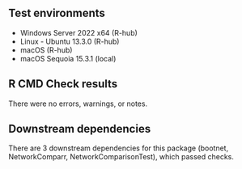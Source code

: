 ## Test environments

-   Windows Server 2022 x64 (R-hub)
-   Linux - Ubuntu 13.3.0 (R-hub)
-   macOS (R-hub)
-   macOS Sequoia 15.3.1 (local)

## R CMD Check results

There were no errors, warnings, or notes.

## Downstream dependencies

There are 3 downstream dependencies for this package (bootnet,
NetworkComparr, NetworkComparisonTest), which passed checks.
